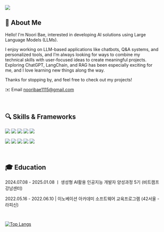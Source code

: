 <img src="https://capsule-render.vercel.app/api?type=waving&color=auto&height=300&section=header&text=WELCOME&fontSize=60" />


## 📌 About Me
Hello! I'm Noori Bae, interested in developing AI solutions using Large Language Models (LLMs).

I enjoy working on LLM-based applications like chatbots, Q&A systems, and personalized tools, and I’m always looking for ways to combine my technical skills with user-focused ideas to create meaningful projects. Exploring ChatGPT, LangChain, and RAG has been especially exciting for me, and I love learning new things along the way.

Thanks for stopping by, and feel free to check out my projects!

✉️ Email nooribae1115@gmail.com

<br>

## 🔍 Skills & Frameworks

<img src="https://img.shields.io/badge/Python-3776AB.svg?style=for-the-badge&logo=python&logoColor=white" />  <img src="https://img.shields.io/badge/TensorFlow-FF6F00.svg?style=for-the-badge&logo=tensorflow&logoColor=white" />  <img src="https://img.shields.io/badge/Pytorch-EE4C2C.svg?style=for-the-badge&logo=pytorch&logoColor=white" />  <img src="https://img.shields.io/badge/Keras-D00000.svg?style=for-the-badge&logo=keras" />  <img src="https://img.shields.io/badge/Scikitlearn-F7931E.svg?style=for-the-badge&logo=scikitlearn&logoColor=white" />

<img src="https://img.shields.io/badge/LangChain-1C3C3C.svg?style=for-the-badge&logo=langchain&logoColor=white" />  <img src="https://img.shields.io/badge/Streamlit-FF4B4B.svg?style=for-the-badge&logo=streamlit&logoColor=white" />  <img src="https://img.shields.io/badge/Flask-000000.svg?style=for-the-badge&logo=flask&logoColor=white" />  <img src="https://img.shields.io/badge/MediaPipe-0097A7.svg?style=for-the-badge&logo=mediapipe&logoColor=white" />  <img src="https://img.shields.io/badge/OpenCV-5C3EE8.svg?style=for-the-badge&logo=opencv&logoColor=white" />  

<br>

## 🎓 Education 

2024.07.08 - 2025.01.08 ㅣ 생성형 AI활용 인공지능 개발자 양성과정 5기 (비트캠프 강남센터)


2022.05.16 - 2022.06.10  |  이노베이션 아카데미 소프트웨어 교육프로그램 (42서울 - 라피신)


<br>

[![Top Langs](https://github-readme-stats.vercel.app/api/top-langs/?username=baenoori)](https://github.com/anuraghazra/github-readme-stats)


